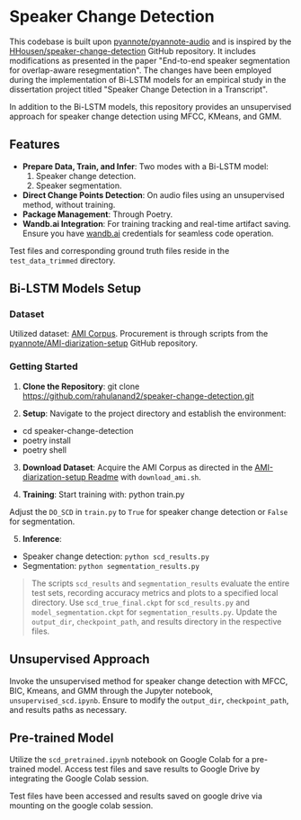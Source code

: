# Speaker Change Detection

This codebase is built upon [pyannote/pyannote-audio](https://github.com/pyannote/pyannote-audio) and is inspired by the [HHousen/speaker-change-detection](https://github.com/HHousen/speaker-change-detection) GitHub repository. It includes modifications as presented in the paper "End-to-end speaker segmentation for overlap-aware resegmentation". The changes have been employed during the implementation of Bi-LSTM models for an empirical study in the dissertation project titled "Speaker Change Detection in a Transcript".

In addition to the Bi-LSTM models, this repository provides an unsupervised approach for speaker change detection using MFCC, KMeans, and GMM.

## Features
- **Prepare Data, Train, and Infer**: Two modes with a Bi-LSTM model:
  1. Speaker change detection.
  2. Speaker segmentation.
- **Direct Change Points Detection**: On audio files using an unsupervised method, without training.
- **Package Management**: Through Poetry.
- **Wandb.ai Integration**: For training tracking and real-time artifact saving. Ensure you have [wandb.ai](https://www.wandb.ai/) credentials for seamless code operation.

Test files and corresponding ground truth files reside in the `test_data_trimmed` directory.

## Bi-LSTM Models Setup

### Dataset
Utilized dataset: [AMI Corpus](https://groups.inf.ed.ac.uk/ami/corpus/). Procurement is through scripts from the [pyannote/AMI-diarization-setup](https://github.com/pyannote/AMI-diarization-setup) GitHub repository.

### Getting Started
1. **Clone the Repository**: git clone https://github.com/rahulanand2/speaker-change-detection.git

2. **Setup**:
Navigate to the project directory and establish the environment:
* cd speaker-change-detection
* poetry install
* poetry shell

3. **Download Dataset**:
Acquire the AMI Corpus as directed in the [AMI-diarization-setup Readme](https://github.com/pyannote/AMI-diarization-setup/blob/67c2d539286e89f68952d5dcf83912bd9f01dfae/pyannote/README.md#how-to-use-in-pyannote) with `download_ami.sh`.

4. **Training**:
Start training with: python train.py

Adjust the `DO_SCD` in `train.py` to `True` for speaker change detection or `False` for segmentation.

5. **Inference**:
- Speaker change detection: `python scd_results.py`
- Segmentation: `python segmentation_results.py`

> The scripts `scd_results` and `segmentation_results` evaluate the entire test sets, recording accuracy metrics and plots to a specified local directory. Use `scd_true_final.ckpt` for `scd_results.py` and `model_segmentation.ckpt` for `segmentation_results.py`. Update the `output_dir`, `checkpoint_path`, and results directory in the respective files.

## Unsupervised Approach
Invoke the unsupervised method for speaker change detection with MFCC, BIC, Kmeans, and GMM through the Jupyter notebook, `unsupervised_scd.ipynb`. Ensure to modify the `output_dir`, `checkpoint_path`, and results paths as necessary.

## Pre-trained Model
Utilize the `scd_pretrained.ipynb` notebook on Google Colab for a pre-trained model. Access test files and save results to Google Drive by integrating the Google Colab session.

Test files have been accessed and results saved on google drive via mounting on the google colab session.